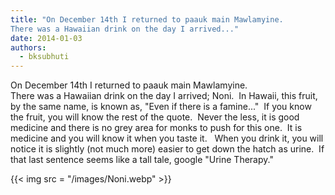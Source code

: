 ```yaml
---
title: "On December 14th I returned to paauk main Mawlamyine.
There was a Hawaiian drink on the day I arrived..."
date: 2014-01-03
authors: 
  - bksubhuti
---
```


On December 14th I returned to paauk main Mawlamyine.  
There was a Hawaiian drink on the day I arrived; Noni.  In Hawaii, this fruit, by the same name, is known as, "Even if there is a famine..."  If you know the fruit, you will know the rest of the quote.  Never the less, it is good medicine and there is no grey area for monks to push for this one.  It is medicine and you will know it when you taste it.   When you drink it, you will notice it is slightly (not much more) easier to get down the hatch as urine.  If that last sentence seems like a tall tale, google "Urine Therapy."﻿

{{< img src = "/images/Noni.webp" >}}

